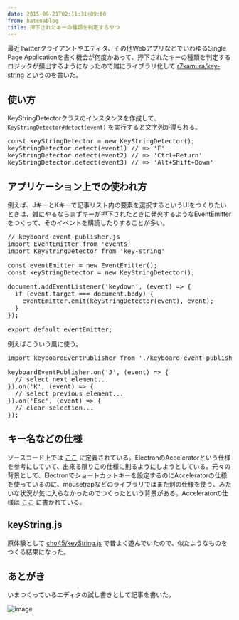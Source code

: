 ```yaml
---
date: 2015-09-21T02:11:31+09:00
from: hatenablog
title: 押下されたキーの種類を判定するやつ
---
```


<p>最近Twitterクライアントやエディタ、その他WebアプリなどでいわゆるSingle Page Applicationを書く機会が何度かあって、押下されたキーの種類を判定するロジックが頻出するようになったので雑にライブラリ化して <a href="https://github.com/r7kamura/key-string">r7kamura/key-string</a> というのを書いた。</p>

<h2>使い方</h2>

<p>KeyStringDetectorクラスのインスタンスを作成して、<code>KeyStringDetector#detect(event)</code> を実行すると文字列が得られる。</p>

<pre class="code" data-lang="" data-unlink>const keyStringDetector = new KeyStringDetector();
keyStringDetector.detect(event1) // =&gt; 'F'
keyStringDetector.detect(event2) // =&gt; 'Ctrl+Return'
keyStringDetector.detect(event3) // =&gt; 'Alt+Shift+Down'</pre>


<h2>アプリケーション上での使われ方</h2>

<p>例えば、JキーとKキーで記事リスト内の要素を選択するというUIをつくりたいときは、雑にやるならまずキーが押下されたときに発火するようなEventEmitterをつくって、そのイベントを購読したりすることが多い。</p>

<pre class="code" data-lang="" data-unlink>// keyboard-event-publisher.js
import EventEmitter from 'events'
import KeyStringDetector from 'key-string'

const eventEmitter = new EventEmitter();
const keyStringDetector = new KeyStringDetector();

document.addEventListener('keydown', (event) =&gt; {
  if (event.target === document.body) {
    eventEmitter.emit(keyStringDetector(event), event);
  }
});

export default eventEmitter;</pre>


<p>例えばこういう風に使う。</p>

<pre class="code" data-lang="" data-unlink>import keyboardEventPublisher from './keyboard-event-publisher'

keyboardEventPublisher.on('J', (event) =&gt; {
  // select next element...
}).on('K', (event) =&gt; {
  // select previous element...
}).on('Esc', (event) =&gt; {
  // clear selection...
});</pre>


<h2>キー名などの仕様</h2>

<p>ソースコード上では <a href="https://github.com/r7kamura/key-string/blob/36478dcd1d6efd90d9e563d5aafb21216180ceff/src/key-string-map.js">ここ</a> に定義されている。ElectronのAcceleratorという仕様を参考にしていて、出来る限りこの仕様に則るようにしようとしている。元々の背景として、Electronでショートカットキーを設定するのにAcceleratorの仕様を使っているのに、mousetrapなどのライブラリではまた別の仕様を使う、みたいな状況が気に入らなかったのでつくったという背景がある。Acceleratorの仕様は <a href="https://github.com/atom/electron/blob/7bb9595b81953da359aa6502a21b7fd72c07f92a/docs/api/accelerator.md">ここ</a> に書かれている。</p>

<h2>keyString.js</h2>

<p>原体験として <a href="https://github.com/cho45/keyString.js">cho45/keyString.js</a> で昔よく遊んでいたので、似たようなものをつくる結果になった。</p>

<h2>あとがき</h2>

<p>いまつくっているエディタの試し書きとして記事を書いた。</p>

<p><img src="https://cloud.githubusercontent.com/assets/111689/9981941/750c99ce-6006-11e5-90ff-340fa0580c4d.png" alt="image"></p>

